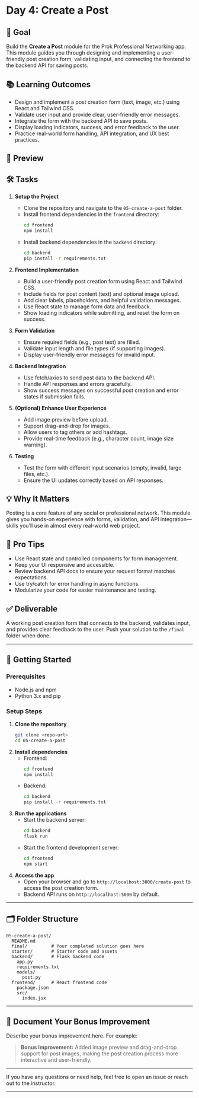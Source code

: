 # Day 4: Create a Post

## 🎯 Goal

Build the **Create a Post** module for the Prok Professional Networking app. This module guides you through designing and implementing a user-friendly post creation form, validating input, and connecting the frontend to the backend API for saving posts.

## 📚 Learning Outcomes

- Design and implement a post creation form (text, image, etc.) using React and Tailwind CSS.
- Validate user input and provide clear, user-friendly error messages.
- Integrate the form with the backend API to save posts.
- Display loading indicators, success, and error feedback to the user.
- Practice real-world form handling, API integration, and UX best practices.

## 📸 Preview

<!-- Add a screenshot of the post creation form here when available -->

## 🛠️ Tasks

1. **Setup the Project**

   - Clone the repository and navigate to the `05-create-a-post` folder.
   - Install frontend dependencies in the `frontend` directory:
     ```bash
     cd frontend
     npm install
     ```
   - Install backend dependencies in the `backend` directory:
     ```bash
     cd backend
     pip install -r requirements.txt
     ```

2. **Frontend Implementation**

   - Build a user-friendly post creation form using React and Tailwind CSS.
   - Include fields for post content (text) and optional image upload.
   - Add clear labels, placeholders, and helpful validation messages.
   - Use React state to manage form data and feedback.
   - Show loading indicators while submitting, and reset the form on success.

3. **Form Validation**

   - Ensure required fields (e.g., post text) are filled.
   - Validate input length and file types (if supporting images).
   - Display user-friendly error messages for invalid input.

4. **Backend Integration**

   - Use fetch/axios to send post data to the backend API.
   - Handle API responses and errors gracefully.
   - Show success messages on successful post creation and error states if submission fails.

5. **(Optional) Enhance User Experience**

   - Add image preview before upload.
   - Support drag-and-drop for images.
   - Allow users to tag others or add hashtags.
   - Provide real-time feedback (e.g., character count, image size warning).

6. **Testing**
   - Test the form with different input scenarios (empty, invalid, large files, etc.).
   - Ensure the UI updates correctly based on API responses.

## 💡 Why It Matters

Posting is a core feature of any social or professional network. This module gives you hands-on experience with forms, validation, and API integration—skills you’ll use in almost every real-world web project.

## 🚀 Pro Tips

- Use React state and controlled components for form management.
- Keep your UI responsive and accessible.
- Review backend API docs to ensure your request format matches expectations.
- Use try/catch for error handling in async functions.
- Modularize your code for easier maintenance and testing.

## ✅ Deliverable

A working post creation form that connects to the backend, validates input, and provides clear feedback to the user. Push your solution to the `/final` folder when done.

---

## 🚀 Getting Started

### Prerequisites

- Node.js and npm
- Python 3.x and pip

### Setup Steps

1. **Clone the repository**
   ```bash
   git clone <repo-url>
   cd 05-create-a-post
   ```
2. **Install dependencies**
   - Frontend:
     ```bash
     cd frontend
     npm install
     ```
   - Backend:
     ```bash
     cd backend
     pip install -r requirements.txt
     ```
3. **Run the applications**
   - Start the backend server:
     ```bash
     cd backend
     flask run
     ```
   - Start the frontend development server:
     ```bash
     cd frontend
     npm start
     ```
4. **Access the app**
   - Open your browser and go to `http://localhost:3000/create-post` to access the post creation form.
   - Backend API runs on `http://localhost:5000` by default.

---

## 🗂️ Folder Structure

```
05-create-a-post/
  README.md
  final/         # Your completed solution goes here
  starter/       # Starter code and assets
  backend/       # Flask backend code
    app.py
    requirements.txt
    models/
      post.py
  frontend/      # React frontend code
    package.json
    src/
      index.jsx
```

---

## 📝 Document Your Bonus Improvement

Describe your bonus improvement here. For example:

> **Bonus Improvement:** Added image preview and drag-and-drop support for post images, making the post creation process more interactive and user-friendly.

---

If you have any questions or need help, feel free to open an issue or reach out to the instructor.

---
